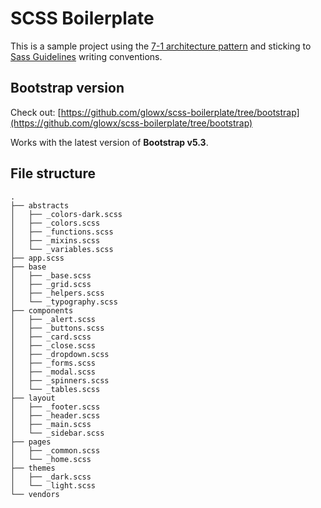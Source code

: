 # SCSS Boilerplate

This is a sample project using the [7-1 architecture pattern](https://sass-guidelin.es/#architecture) and sticking to [Sass Guidelines](https://sass-guidelin.es) writing conventions.

## Bootstrap version

Check out: [https://github.com/glowx/scss-boilerplate/tree/bootstrap](https://github.com/glowx/scss-boilerplate/tree/bootstrap)

Works with the latest version of **Bootstrap v5.3**.

## File structure

```
.
├── abstracts
│   ├── _colors-dark.scss
│   ├── _colors.scss
│   ├── _functions.scss
│   ├── _mixins.scss
│   └── _variables.scss
├── app.scss
├── base
│   ├── _base.scss
│   ├── _grid.scss
│   ├── _helpers.scss
│   └── _typography.scss
├── components
│   ├── _alert.scss
│   ├── _buttons.scss
│   ├── _card.scss
│   ├── _close.scss
│   ├── _dropdown.scss
│   ├── _forms.scss
│   ├── _modal.scss
│   ├── _spinners.scss
│   └── _tables.scss
├── layout
│   ├── _footer.scss
│   ├── _header.scss
│   ├── _main.scss
│   └── _sidebar.scss
├── pages
│   ├── _common.scss
│   └── _home.scss
├── themes
│   ├── _dark.scss
│   └── _light.scss
└── vendors
```
